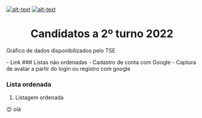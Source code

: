 [![alt-text](https://img.shields.io/badge/Python-3.9-blue)](https://github.com/gih-sanchez/Election-Real-Time)
[![alt-text](https://img.shields.io/badge/Tests-passing-green)](https://github.com/gih-sanchez/Election-Real-Time)

<!-- https://shields.io/ -->
<h1 align="center">Candidatos a 2º turno 2022 </h1>
<p align="justify"> Gráfico de dados disponibilizados pelo TSE </p>
    - Link
### Listas não ordenadas
- Cadastro de conta com Google
    - Captura de avatar a partir do login ou registro com google

### Lista ordenada
1. Listagem ordenada 


😊 olá
<!--https://gist.github.com/rxaviers/7360908-->
<!--https://gist.githubusercontent.com/reginadiana/e044fe93ed81aa04a10361cb841c0409/raw/cad1cd0f27fa1143c0da7d4c1b93117ec72f7f1b/README-TEMPLATE.md->
